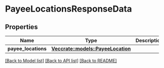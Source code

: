 # PayeeLocationsResponseData

## Properties

Name | Type | Description | Notes
------------ | ------------- | ------------- | -------------
**payee_locations** | [**Vec<crate::models::PayeeLocation>**](PayeeLocation.md) |  | 

[[Back to Model list]](../README.md#documentation-for-models) [[Back to API list]](../README.md#documentation-for-api-endpoints) [[Back to README]](../README.md)


